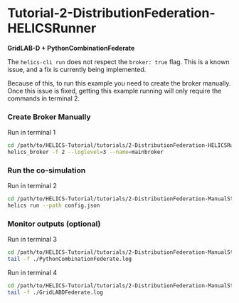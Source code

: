 # Tutorial-2-DistributionFederation-HELICSRunner

**GridLAB-D + PythonCombinationFederate**

The `helics-cli run` does not respect the `broker: true` flag. This is a known issue, and a fix is currently being implemented. 

Because of this, to run this example you need to create the broker manually. Once this issue is fixed, getting this example running will only require the commands in terminal 2. 

### Create Broker Manually

Run in terminal 1 

```bash
cd /path/to/HELICS-Tutorial/tutorials/2-DistributionFederation-HELICSRunner/
helics_broker -f 2 --loglevel=3 --name=mainbroker
```

### Run the co-simulation

Run in terminal 2

```bash
cd /path/to/HELICS-Tutorial/tutorials/2-DistributionFederation-ManualStart/
helics run --path config.json
```

### Monitor outputs (optional)

Run in terminal 3

```bash
cd /path/to/HELICS-Tutorial/tutorials/2-DistributionFederation-ManualStart/
tail -f ./PythonCombinationFederate.log
```

Run in terminal 4

```bash
cd /path/to/HELICS-Tutorial/tutorials/2-DistributionFederation-ManualStart/
tail -f ./GridLABDFederate.log
```


